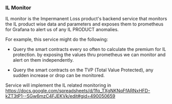 ### IL Monitor

IL monitor is the Impermanent Loss product's backend service that monitors the IL product wise data and parameters and exposes them to prometheus for Grafana
to alert us of any IL PRODUCT anomalies.

For example, this service might do the following:

- Query the smart contracts every so often to calculate the premium for IL protection. by exposing the values thru prometheus we can monitor and alert on them
  independently.

- Query the smart contracts on the TVP (Total Value Protected), any sudden increase or drop can be monitored.

Service will implement the IL related monitoring in https://docs.google.com/spreadsheets/d/1fq_TXgNKNqFfARNxHFD-kZT3tP1--SGw6mzC4FJEKVk/edit#gid=490050659

